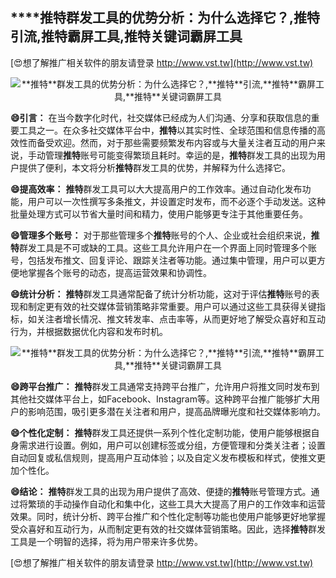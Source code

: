 ## ****推特**群发工具的优势分析：为什么选择它？,**推特**引流,**推特**霸屏工具,**推特**关键词霸屏工具**

[😍想了解推广相关软件的朋友请登录 http://www.vst.tw](http://www.vst.tw)

 <center><img src="https://vst.tw/MP4/tuiguang/png/2.png" alt="**推特**群发工具的优势分析：为什么选择它？,**推特**引流,**推特**霸屏工具,**推特**关键词霸屏工具"></center>

**😄引言：**
在当今数字化时代，社交媒体已经成为人们沟通、分享和获取信息的重要工具之一。在众多社交媒体平台中，**推特**以其实时性、全球范围和信息传播的高效性而备受欢迎。然而，对于那些需要频繁发布内容或与大量关注者互动的用户来说，手动管理**推特**账号可能变得繁琐且耗时。幸运的是，**推特**群发工具的出现为用户提供了便利，本文将分析**推特**群发工具的优势，并解释为什么选择它。

**😄提高效率：**
**推特**群发工具可以大大提高用户的工作效率。通过自动化发布功能，用户可以一次性撰写多条推文，并设置定时发布，而不必逐个手动发送。这种批量处理方式可以节省大量时间和精力，使用户能够更专注于其他重要任务。

**😄管理多个账号：**
对于那些管理多个**推特**账号的个人、企业或社会组织来说，**推特**群发工具是不可或缺的工具。这些工具允许用户在一个界面上同时管理多个账号，包括发布推文、回复评论、跟踪关注者等功能。通过集中管理，用户可以更方便地掌握各个账号的动态，提高运营效果和协调性。

**😄统计分析：**
**推特**群发工具通常配备了统计分析功能，这对于评估**推特**账号的表现和制定更有效的社交媒体营销策略非常重要。用户可以通过这些工具获得关键指标，如关注者增长情况、推文转发率、点击率等，从而更好地了解受众喜好和互动行为，并根据数据优化内容和发布时机。

 <center><img src="https://vst.tw/MP4/tuiguang/png/6.png" alt="**推特**群发工具的优势分析：为什么选择它？,**推特**引流,**推特**霸屏工具,**推特**关键词霸屏工具"></center>

**😄跨平台推广：**
**推特**群发工具通常支持跨平台推广，允许用户将推文同时发布到其他社交媒体平台上，如Facebook、Instagram等。这种跨平台推广能够扩大用户的影响范围，吸引更多潜在关注者和用户，提高品牌曝光度和社交媒体影响力。

**😄个性化定制：**
**推特**群发工具还提供一系列个性化定制功能，使用户能够根据自身需求进行设置。例如，用户可以创建标签或分组，方便管理和分类关注者；设置自动回复或私信规则，提高用户互动体验；以及自定义发布模板和样式，使推文更加个性化。

**😄结论：**
**推特**群发工具的出现为用户提供了高效、便捷的**推特**账号管理方式。通过将繁琐的手动操作自动化和集中化，这些工具大大提高了用户的工作效率和运营效果。同时，统计分析、跨平台推广和个性化定制等功能也使用户能够更好地掌握受众喜好和互动行为，从而制定更有效的社交媒体营销策略。因此，选择**推特**群发工具是一个明智的选择，将为用户带来许多优势。

[😍想了解推广相关软件的朋友请登录 http://www.vst.tw](http://www.vst.tw)



